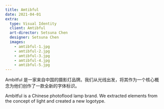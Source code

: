 ```yaml
---
title: Amtibful
date: 2021-04-01
extra:
  type: Visual Identity
  client: Amtibful
  art-director: Setsuna Chen
  designer: Setsuna Chen
  images:
    - amtibful-1.jpg
    - amtibful-2.jpg
    - amtibful-3.jpg
    - amtibful-4.jpg
    - amtibful-5.jpg
---
```


Ambitful 是一家来自中国的摄影灯品牌。我们从光线出发，将其作为一个核心概念为他们创作了一款全新的字体标识。

Ambitful is a Chinese photoflood lamp brand. We extracted elements from the concept of light and created a new logotype.
